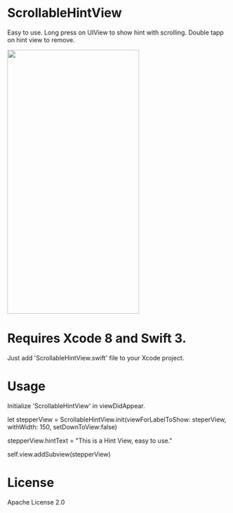 # ScrollableHintView
Easy to use.
Long press on UIView to show hint with scrolling. Double tapp on hint view to remove.

<img src="https://github.com/DhruvinThumar/ScrollableHintView/blob/master/ScrollableHintView.gif" width="300" height="600"/>

# Requires Xcode 8 and Swift 3.
Just add 'ScrollableHintView.swift' file to your Xcode project.

# Usage

Initialize 'ScrollableHintView' in viewDidAppear.

let stepperView = ScrollableHintView.init(viewForLabelToShow: steperView, withWidth: 150, setDownToView:false)

stepperView.hintText = "This is a Hint View, easy to use."

self.view.addSubview(stepperView)


# License
Apache License 2.0

